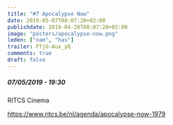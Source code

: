 ```yaml
---
title: "#7 Apocalypse Now"
date: 2019-05-07T08:07:20+02:00
publishdate: 2019-04-20T08:07:20+02:00
image: "posters/apocalypse-now.png"
leden: ["nam", "has"]
trailer: FTjG-Aux_yQ
comments: true
draft: false
---
```


##### 07/05/2019 - 19:30

RITCS Cinema
<!--more-->
<https://www.ritcs.be/nl/agenda/apocalypse-now-1979>
